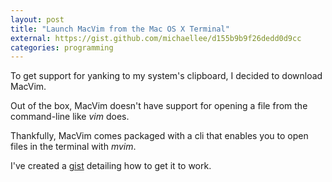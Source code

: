 ```yaml
---
layout: post
title: "Launch MacVim from the Mac OS X Terminal"
external: https://gist.github.com/michaellee/d155b9b9f26dedd0d9cc
categories: programming
---
```


To get support for yanking to my system's clipboard, I decided to download MacVim.

Out of the box, MacVim doesn't have support for opening a file from the command-line like _vim_ does.

Thankfully, MacVim comes packaged with a cli that enables you to open files in the terminal with _mvim_.

I've created a [gist](https://gist.github.com/michaellee/d155b9b9f26dedd0d9cc) detailing how to get it to work.
